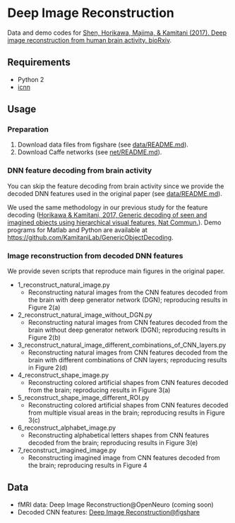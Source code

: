 # Deep Image Reconstruction

Data and demo codes for [Shen, Horikawa, Majima, & Kamitani (2017). Deep image reconstruction from human brain activity. bioRxiv](https://www.biorxiv.org/content/early/2017/12/30/240317).

## Requirements

- Python 2
- [icnn](https://github.com/KamitaniLab/icnn)

## Usage

### Preparation

1. Download data files from figshare (see [data/README.md](data/README.md)).
2. Download Caffe networks (see [net/README.md](net/README.md)).

### DNN feature decoding from brain activity

You can skip the feature decoding from brain activity since we provide the decoded DNN features used in the original paper (see [data/README.md](data/README.md)).

We used the same methodology in our previous study for the feature decoding ([Horikawa & Kamitani, 2017, Generic decoding of seen and imagined objects using hierarchical visual features, Nat Commun.](https://www.nature.com/articles/ncomms15037)).
Demo programs for Matlab and Python are available at <https://github.com/KamitaniLab/GenericObjectDecoding>.

### Image reconstruction from decoded DNN features

We provide seven scripts that reproduce main figures in the original paper.

- 1_reconstruct_natural_image.py
    - Reconstructing natural images from the CNN features decoded from the brain with deep generator network (DGN); reproducing results in Figure 2(a)
- 2_reconstruct_natural_image_without_DGN.py
    - Reconstructing natural images from CNN features decoded from the brain without deep generator network (DGN); reproducing results in Figure 2(b)
- 3_reconstruct_natural_image_different_combinations_of_CNN_layers.py
    - Reconstructing natural images from CNN features decoded from the brain with different combinations of CNN layers; reproducing results in Figure 2(d)
- 4_reconstruct_shape_image.py
    - Reconstructing colored artificial shapes from CNN features decoded from the brain; reproducing results in Figure 3(a)
- 5_reconstruct_shape_image_different_ROI.py
    - Reconstructing colored artificial shapes from CNN features decoded from multiple visual areas in the brain; reproducing results in Figure 3(c)
- 6_reconstruct_alphabet_image.py
    - Reconstructing alphabetical letters shapes from CNN features decoded from the brain; reproducing results in Figure 3(e)
- 7_reconstruct_imagined_image.py
    - Reconstructing imagined image from CNN features decoded from the brain; reproducing results in Figure 4

## Data

- fMRI data: Deep Image Reconstruction@OpenNeuro (coming soon)
- Decoded CNN features: [Deep Image Reconstruction@figshare](https://figshare.com/articles/Deep_Image_Reconstruction/7033577)
